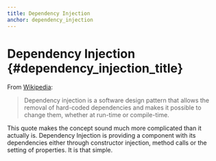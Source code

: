 ```yaml
---
title: Dependency Injection
anchor: dependency_injection
---
```


# Dependency Injection {#dependency_injection_title}

From [Wikipedia](http://en.wikipedia.org/wiki/Dependency_injection):

> Dependency injection is a software design pattern that allows the removal of hard-coded dependencies and makes it 
> possible to change them, whether at run-time or compile-time.

This quote makes the concept sound much more complicated than it actually is. Dependency Injection is providing a
component with its dependencies either through constructor injection, method calls or the setting of properties. It is
that simple.
